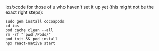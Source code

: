 ios/xcode for those of u who haven't set it up yet 
(this might not be the exact right steps):
```
sudo gem install cocoapods
cd ios
pod cache clean --all 
rm -rf "`pwd`/Pods/"
pod init && pod install
npx react-native start
```
